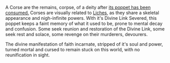 ---
---

A Corse are the remains, corpse, of a deity after [its poppet has been consumed.](Theophagy.md)
Corses are visually related to [Liches](..\..\Beings\Species\Liches.md), as they share a skeletal appearance and nigh-infinite powers.
With it's Divine Link Severed, this poppet keeps a faint memory of what it used to be, prone to mental decay and confusion. 
Some seek reunion and restoration of the Divine Link, some seek rest and solace, some revenge on their murderers, devourers. 

The divine manifestation of faith incarnate, stripped of it's soul and power, turned mortal and cursed to remain stuck on this world, with no reunification in sight. 
